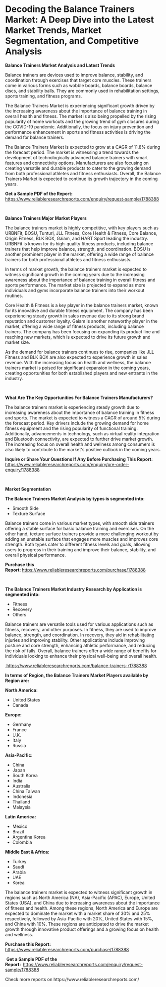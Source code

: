 <p><h1>Decoding the Balance Trainers Market: A Deep Dive into the Latest Market Trends, Market Segmentation, and Competitive Analysis</h1></p><p><strong>Balance Trainers Market Analysis and Latest Trends</strong></p>
<p><p>Balance trainers are devices used to improve balance, stability, and coordination through exercises that target core muscles. These trainers come in various forms such as wobble boards, balance boards, balance discs, and stability balls. They are commonly used in rehabilitation settings, sports training, and fitness programs.</p><p>The Balance Trainers Market is experiencing significant growth driven by the increasing awareness about the importance of balance training in overall health and fitness. The market is also being propelled by the rising popularity of home workouts and the growing trend of gym closures during the COVID-19 pandemic. Additionally, the focus on injury prevention and performance enhancement in sports and fitness activities is driving the demand for balance trainers.</p><p>The Balance Trainers Market is expected to grow at a CAGR of 11.8% during the forecast period. The market is witnessing a trend towards the development of technologically advanced balance trainers with smart features and connectivity options. Manufacturers are also focusing on creating versatile and durable products to cater to the growing demand from both professional athletes and fitness enthusiasts. Overall, the Balance Trainers Market is expected to continue its growth trajectory in the coming years.</p></p>
<p><strong>Get a Sample PDF of the Report:&nbsp;</strong> <a href="https://www.reliableresearchreports.com/enquiry/request-sample/1788388">https://www.reliableresearchreports.com/enquiry/request-sample/1788388</a></p>
<p>&nbsp;</p>
<p><strong>Balance Trainers Major Market Players</strong></p>
<p><p>The balance trainers market is highly competitive, with key players such as URBNFit, BOSU, Tunturi, JLL Fitness, Core Health & Fitness, Core Balance, Origin Fitness, BLK BOX, Gaiam, and HART Sport leading the industry. URBNFit is known for its high-quality fitness products, including balance trainers that help improve balance, strength, and coordination. BOSU is another prominent player in the market, offering a wide range of balance trainers for both professional athletes and fitness enthusiasts.</p><p>In terms of market growth, the balance trainers market is expected to witness significant growth in the coming years due to the increasing awareness about the importance of balance training in overall fitness and sports performance. The market size is projected to expand as more individuals and gyms incorporate balance trainers into their workout routines.</p><p>Core Health & Fitness is a key player in the balance trainers market, known for its innovative and durable fitness equipment. The company has been experiencing steady growth in sales revenue due to its strong brand reputation and customer loyalty. Gaiam is another noteworthy player in the market, offering a wide range of fitness products, including balance trainers. The company has been focusing on expanding its product line and reaching new markets, which is expected to drive its future growth and market size.</p><p>As the demand for balance trainers continues to rise, companies like JLL Fitness and BLK BOX are also expected to experience growth in sales revenue. With the increasing focus on health and wellness, the balance trainers market is poised for significant expansion in the coming years, creating opportunities for both established players and new entrants in the industry.</p></p>
<p>&nbsp;</p>
<p><strong>What Are The Key Opportunities For Balance Trainers Manufacturers?</strong></p>
<p><p>The balance trainers market is experiencing steady growth due to increasing awareness about the importance of balance training in fitness and sports. The market is expected to witness a CAGR of around 5% during the forecast period. Key drivers include the growing demand for home fitness equipment and the rising popularity of functional training. Additionally, advancements in technology, such as virtual reality integration and Bluetooth connectivity, are expected to further drive market growth. The increasing focus on overall health and wellness among consumers is also likely to contribute to the market's positive outlook in the coming years.</p></p>
<p><strong>Inquire or Share Your Questions If Any Before Purchasing This Report:</strong> <a href="https://www.reliableresearchreports.com/enquiry/pre-order-enquiry/1788388">https://www.reliableresearchreports.com/enquiry/pre-order-enquiry/1788388</a></p>
<p>&nbsp;</p>
<p><strong>Market Segmentation</strong></p>
<p><strong>The Balance Trainers Market Analysis by types is segmented into:</strong></p>
<p><ul><li>Smooth Side</li><li>Texture Surface</li></ul></p>
<p><p>Balance trainers come in various market types, with smooth side trainers offering a stable surface for basic balance training and exercises. On the other hand, texture surface trainers provide a more challenging workout by adding an unstable surface that engages more muscles and improves core strength. Both types cater to different fitness levels and goals, allowing users to progress in their training and improve their balance, stability, and overall physical performance.</p></p>
<p><strong>Purchase this Report:&nbsp;</strong><a href="https://www.reliableresearchreports.com/purchase/1788388">https://www.reliableresearchreports.com/purchase/1788388</a></p>
<p>&nbsp;</p>
<p><strong>The Balance Trainers Market Industry Research by Application is segmented into:</strong></p>
<p><ul><li>Fitness</li><li>Recovery</li><li>Others</li></ul></p>
<p><p>Balance trainers are versatile tools used for various applications such as fitness, recovery, and other purposes. In fitness, they are used to improve balance, strength, and coordination. In recovery, they aid in rehabilitating injuries and improving stability. Other applications include improving posture and core strength, enhancing athletic performance, and reducing the risk of falls. Overall, balance trainers offer a wide range of benefits for individuals looking to enhance their physical well-being and overall health.</p></p>
<p><a href="https://www.reliableresearchreports.com/balance-trainers-r1788388">&nbsp;https://www.reliableresearchreports.com/balance-trainers-r1788388</a></p>
<p><strong>In terms of Region, the Balance Trainers Market Players available by Region are:</strong></p>
<p>
    <p> <strong> North America: </strong>
        <ul>
            <li>United States</li>
            <li>Canada</li>
        </ul>
        </p> 
    <p> <strong> Europe: </strong>
        <ul>
            <li>Germany</li>
            <li>France</li>
            <li>U.K.</li>
            <li>Italy</li>
            <li>Russia</li>
        </ul>
        </p> 
    <p> <strong> Asia-Pacific: </strong>
        <ul>
            <li>China</li>
            <li>Japan</li>
            <li>South Korea</li>
            <li>India</li>
            <li>Australia</li>
            <li>China Taiwan</li>
            <li>Indonesia</li>
            <li>Thailand</li>
            <li>Malaysia</li>
        </ul>
        </p> 
    <p> <strong> Latin America: </strong>
        <ul>
            <li>Mexico</li>
            <li>Brazil</li>
            <li>Argentina Korea</li>
            <li>Colombia</li>
        </ul>
        </p> 
    <p> <strong> Middle East & Africa: </strong>
        <ul>
            <li>Turkey</li>
            <li>Saudi</li>
            <li>Arabia</li>
            <li>UAE</li>
            <li>Korea</li>
        </ul>
    </p>
    </p>
<p><p>The balance trainers market is expected to witness significant growth in regions such as North America (NA), Asia-Pacific (APAC), Europe, United States (USA), and China due to increasing awareness about the importance of fitness and health. Among these regions, North America and Europe are expected to dominate the market with a market share of 30% and 25% respectively, followed by Asia-Pacific with 20%, United States with 15%, and China with 10%. These regions are anticipated to drive the market growth through innovative product offerings and a growing focus on health and wellness.</p></p>
<p><strong>Purchase this Report: </strong><a href="https://www.reliableresearchreports.com/purchase/1788388">https://www.reliableresearchreports.com/purchase/1788388</a></p>
<p>&nbsp;<strong>Get a Sample PDF of the Report:&nbsp;&nbsp;</strong><a href="https://www.reliableresearchreports.com/enquiry/request-sample/1788388">https://www.reliableresearchreports.com/enquiry/request-sample/1788388</a></p>
<p><strong></strong></p>
<p>Check more reports on https://www.reliableresearchreports.com/</p>